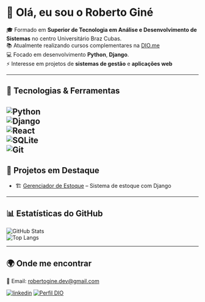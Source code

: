 # 👋 Olá, eu sou o Roberto Giné  

🎓 Formado em **Superior de Tecnologia em Análise e Desenvolvimento de Sistemas** no centro Universitário Braz Cubas.  
📚 Atualmente realizando cursos complementares na [DIO.me](https://www.dio.me/)  
💻 Focado em desenvolvimento **Python**, **Django**.  
⚡ Interesse em projetos de **sistemas de gestão** e **aplicações web**  

---

## 🚀 Tecnologias & Ferramentas  

![Python](https://img.shields.io/badge/Python-3776AB?style=for-the-badge&logo=python&logoColor=white)  
![Django](https://img.shields.io/badge/Django-092E20?style=for-the-badge&logo=django&logoColor=white)    
![React](https://img.shields.io/badge/React-20232A?style=for-the-badge&logo=react&logoColor=61DAFB)  
![SQLite](https://img.shields.io/badge/SQLite-07405E?style=for-the-badge&logo=sqlite&logoColor=white)   
![Git](https://img.shields.io/badge/Git-F05032?style=for-the-badge&logo=git&logoColor=white)  
---

## 📌 Projetos em Destaque  

- 🏗️ [Gerenciador de Estoque](https://github.com/RobertoGine/gerenciador-de-estoque#) – Sistema de estoque com Django  
  
---

## 📊 Estatísticas do GitHub  

![GitHub Stats](https://github-readme-stats.vercel.app/api?username=robertogine&show_icons=true&theme=radical)  
![Top Langs](https://github-readme-stats.vercel.app/api/top-langs/?username=robertogine&layout=compact&theme=radical)  

---

## 🌍 Onde me encontrar  

📧 Email: robertogine.dev@gmail.com 

[![linkedin](https://img.shields.io/badge/LinkedIn-0077B5?style=for-the-badge&logo=linkedin&logoColor=white)](https://www.linkedin.com/in/roberto-giné-59b34b26b)
[![Perfil DIO](https://img.shields.io/badge/-Meu%20Perfil%20na%20DIO-30A3DC?style=for-the-badge)](https://www.dio.me/users/robertogineeletrotecnico) 
